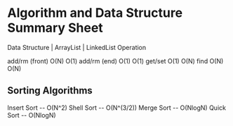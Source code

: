 Algorithm and Data Structure Summary Sheet
==========================================

Data Structure	|	ArrayList	|	LinkedList
Operation

add/rm (front)		O(N)			O(1)
add/rm (end)		O(1)			O(1)
get/set				O(1)			O(N)
find				O(N)			O(N)

Sorting Algorithms
------------------
Insert Sort -- O(N^2)
Shell Sort -- O(N^(3/2))
Merge Sort -- O(NlogN)
Quick Sort -- O(NlogN)
